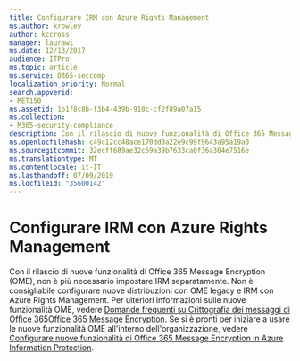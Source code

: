 ```yaml
---
title: Configurare IRM con Azure Rights Management
ms.author: krowley
author: kccross
manager: laurawi
ms.date: 12/13/2017
audience: ITPro
ms.topic: article
ms.service: O365-seccomp
localization_priority: Normal
search.appverid:
- MET150
ms.assetid: 1b1f8c8b-f3b4-439b-910c-cf2f89a07a15
ms.collection:
- M365-security-compliance
description: Con il rilascio di nuove funzionalità di Office 365 Message Encryption (OME), non è più necessario impostare IRM separatamente. Non è consigliabile configurare nuove distribuzioni con OME legacy e IRM con Azure Rights Management. Per ulteriori informazioni sulle nuove funzionalità OME, vedere Domande frequenti su Crittografia dei messaggi di Office 365Office 365 Message Encryption. Se si è pronti per iniziare a usare le nuove funzionalità OME all'interno dell'organizzazione, vedere Configurare nuove funzionalità di Office 365 Message Encryption in Azure Information Protection.
ms.openlocfilehash: c49c12cc48ace170dd0a22e9c99f9643a95a19a0
ms.sourcegitcommit: 32ecff689ae32c59a39b7633ca0f36a304e7516e
ms.translationtype: MT
ms.contentlocale: it-IT
ms.lasthandoff: 07/09/2019
ms.locfileid: "35600142"
---
```

# <a name="configure-irm-to-use-azure-rights-management"></a>Configurare IRM con Azure Rights Management

Con il rilascio di nuove funzionalità di Office 365 Message Encryption (OME), non è più necessario impostare IRM separatamente. Non è consigliabile configurare nuove distribuzioni con OME legacy e IRM con Azure Rights Management. Per ulteriori informazioni sulle nuove funzionalità OME, vedere [Domande frequenti su Crittografia dei messaggi di Office 365Office 365 Message Encryption](https://support.office.com/article/0432dce9-d9b6-4e73-8a13-4a932eb0081e). Se si è pronti per iniziare a usare le nuove funzionalità OME all'interno dell'organizzazione, vedere [Configurare nuove funzionalità di Office 365 Message Encryption in Azure Information Protection](https://support.office.com/article/7ff0c040-b25c-4378-9904-b1b50210d00e).
  

